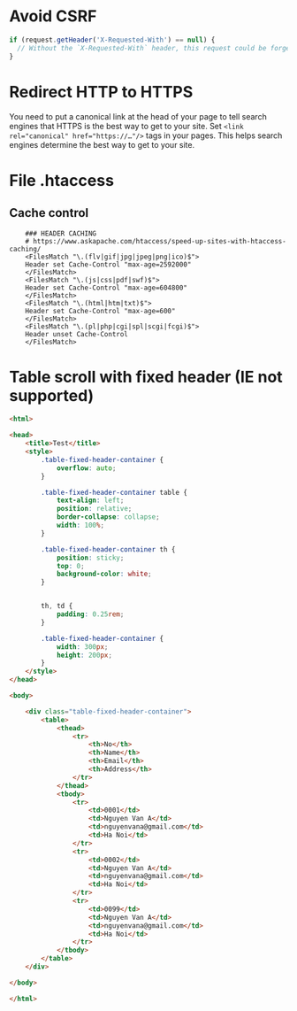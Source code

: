 # Avoid CSRF

```js
if (request.getHeader('X-Requested-With') == null) {
  // Without the `X-Requested-With` header, this request could be forged. Aborts.
}
```

# Redirect HTTP to HTTPS

You need to put a canonical link at the head of your page to tell search engines that HTTPS is the best way to get to your site.
Set `<link rel="canonical" href="https://…"/>` tags in your pages. This helps search engines determine the best way to get to your site.

# File .htaccess
## Cache control
```
    ### HEADER CACHING
    # https://www.askapache.com/htaccess/speed-up-sites-with-htaccess-caching/
    <FilesMatch "\.(flv|gif|jpg|jpeg|png|ico)$">
    Header set Cache-Control "max-age=2592000"
    </FilesMatch>
    <FilesMatch "\.(js|css|pdf|swf)$">
    Header set Cache-Control "max-age=604800"
    </FilesMatch>
    <FilesMatch "\.(html|htm|txt)$">
    Header set Cache-Control "max-age=600"
    </FilesMatch>
    <FilesMatch "\.(pl|php|cgi|spl|scgi|fcgi)$">
    Header unset Cache-Control
    </FilesMatch>
```

# Table scroll with fixed header (IE not supported)
```html
<html>

<head>
    <title>Test</title>
    <style>
        .table-fixed-header-container {
            overflow: auto;
        }

        .table-fixed-header-container table {
            text-align: left;
            position: relative;
            border-collapse: collapse;
            width: 100%;
        }

        .table-fixed-header-container th {
            position: sticky;
            top: 0;
            background-color: white;
        }


        th, td {
            padding: 0.25rem;
        }

        .table-fixed-header-container {
            width: 300px;
            height: 200px;
        }
    </style>
</head>

<body>

    <div class="table-fixed-header-container">
        <table>
            <thead>
                <tr>
                    <th>No</th>
                    <th>Name</th>
                    <th>Email</th>
                    <th>Address</th>
                </tr>
            </thead>
            <tbody>
                <tr>
                    <td>0001</td>
                    <td>Nguyen Van A</td>
                    <td>nguyenvana@gmail.com</td>
                    <td>Ha Noi</td>
                </tr>
                <tr>
                    <td>0002</td>
                    <td>Nguyen Van A</td>
                    <td>nguyenvana@gmail.com</td>
                    <td>Ha Noi</td>
                </tr>
                <tr>
                    <td>0099</td>
                    <td>Nguyen Van A</td>
                    <td>nguyenvana@gmail.com</td>
                    <td>Ha Noi</td>
                </tr>
            </tbody>
        </table>
    </div>

</body>

</html>
```

